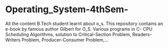 # Operating_System-4thSem-
All the content B.Tech student learnt about o_s.
This repository contains an e-book by famous author Gilbert for O_S.
Various programs in C- CPU Scheduling Algorithms, solution to Critical-Section Problem, Readers-Writers Problem, Producer-Consumer Problem,...
